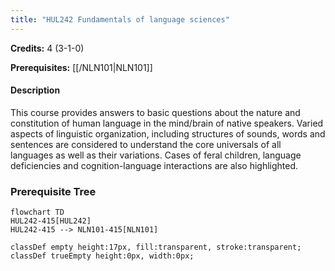```yaml
---
title: "HUL242 Fundamentals of language sciences"
---
```

**Credits:** 4 (3-1-0)

**Prerequisites:** [[/NLN101|NLN101]]

#### Description
This course provides answers to basic questions about the nature and constitution of human language in the mind/brain of native speakers. Varied aspects of linguistic organization, including structures of sounds, words and sentences are considered to understand the core universals of all languages as well as their variations. Cases of feral children, language deficiencies and cognition-language interactions are also highlighted.

### Prerequisite Tree

```mermaid
flowchart TD
HUL242-415[HUL242]
HUL242-415 --> NLN101-415[NLN101]

classDef empty height:17px, fill:transparent, stroke:transparent;
classDef trueEmpty height:0px, width:0px;
```
